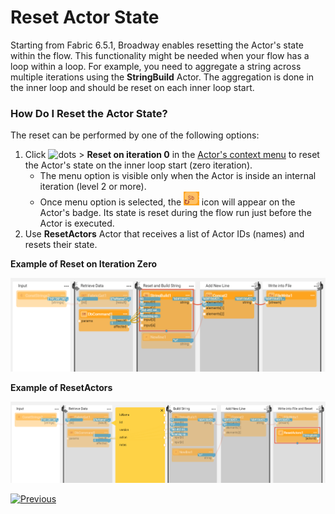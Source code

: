 # Reset Actor State

Starting from Fabric 6.5.1, Broadway enables resetting the Actor's state within the flow. This functionality might be needed when your flow has a loop within a loop. For example, you need to aggregate a string across multiple iterations using the **StringBuild** Actor. The aggregation is done in the inner loop and should be reset on each inner loop start.

### How Do I Reset the Actor State?

The reset can be performed by one of the following options:

1. Click ![dots](images/99_19_dots.PNG) > **Reset on iteration 0** in the [Actor's context menu](18_broadway_flow_window.md#actor-context-menu) to reset the Actor's state on the inner loop start (zero iteration). 
   - The menu option is visible only when the Actor is inside an internal iteration (level 2 or more).
   - Once menu option is selected, the <img src="images/99_32_reset.PNG" style="zoom: 80%;" /> icon will appear on the Actor's badge. Its state is reset during the flow run just before the Actor is executed. 
2. Use **ResetActors** Actor that receives a list of Actor IDs (names) and resets their state.

**Example of Reset on Iteration Zero** 

![](images/99_32_1.PNG)

**Example of ResetActors**

![](images/99_32_2.PNG)



[![Previous](/articles/images/Previous.png)](31_broadway_profiler.md)